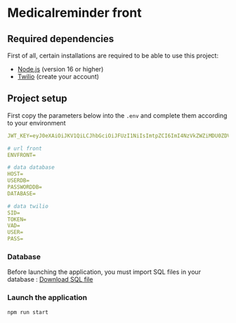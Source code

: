 # Medicalreminder front

## Required dependencies

First of all, certain installations are required to be able to use this project:

- [Node.js](https://nodejs.org/en/download/) (version 16 or higher)
- [Twilio](https://www.twilio.com/fr-fr/messaging/channels/sms) (create your account)

## Project setup

First copy the parameters below into the `.env` and complete them according to your environment

```yaml
JWT_KEY=eyJ0eXAiOiJKV1QiLCJhbGciOiJFUzI1NiIsImtpZCI6ImI4NzVkZWZiMDU0ZDVjNDVmMjVhOTRkZTUxZGZkMzI3In0.e30.O9YMI45GZaSXoejsUR-jfPP7vccdfHMNzteOMUUPr5ueRzNuUkTbt1HHvhHpSainvYbE2iPPy27ncLW7b1OaQQ

# url front
ENVFRONT=

# data database
HOST=
USERDB=
PASSWORDDB=
DATABASE=

# data twilio
SID=
TOKEN=
VAD=
USER=
PASS=
```

### Database

Before launching the application, you must import SQL files in your database : [Download SQL file](medicalreminder.sql)

### Launch the application

```
npm run start
```

